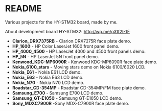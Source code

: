 # README #

Various projects for the HY-STM32 board, made by me.

About development board HY-STM32: http://wp.me/p31f2I-1F

* <b>Clarion_DRX7375RB</b> - Clarion DRX7375R face plate demo.
* <b>HP_1600</b> - HP Color LaserJet 1600 front panel demo.
* <b>HP_4000_4500</b> - HP LaserJet 4000 and 4500 front panels demo.
* <b>HP_5N</b> - HP LaserJet 5N front panel demo.
* <b>Kenwood_KDC-MP6090R</b> - Kenwood KDC-MP6090R face plate demo.
* <b>Nokia_6100_stars</b> - Moving stars demo on Nokia 6100/6020 LCD.
* <b>Nokia_E61</b> - Nokia E61 LCD demo.
* <b>Nokia_E63</b> - Nokia E63 LCD demo.
* <b>Nokia_N70</b> - Nokia N70 LCD demo.
* <b>Roadstar_CD-354MP</b> - Roadstar CD-354MP/FM face plate demo.
* <b>Samsung_E700</b> - Samsung E700 LCD demo.
* <b>Samsung_GT-E1050</b> - Samsung GT-E1050 LCD demo.
* <b>Sony_MDXC7900R</b> -Sony MDX-C7900R face plate demo.
